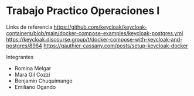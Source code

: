 # Trabajo Practico  Operaciones I

Links de referencia 
https://github.com/keycloak/keycloak-containers/blob/main/docker-compose-examples/keycloak-postgres.yml
https://keycloak.discourse.group/t/docker-compose-with-keycloak-and-postgres/8964
https://gauthier-cassany.com/posts/setup-keycloak-docker


Integrantes
<ul>
  <li>Romina Melgar</li>
  <li>Mara Gil Cozzi</li>
  <li>Benjamin Chuquimango</li>
  <li>Emiliano Ogando</li>
</ul>
